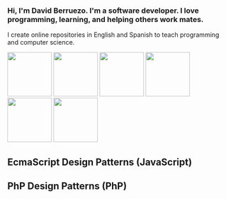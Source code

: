 ### Hi, I'm David Berruezo. I'm a software developer. I love programming, learning, and helping others work mates.

I create online repositories in English and Spanish to teach programming and computer science.

<img src="https://www.davidberruezo.com/icons-github/html5.png" width="100" height="auto" />
<img src="https://www.davidberruezo.com/icons-github/css3.png" width="100" height="auto" />
<img src="https://www.davidberruezo.com/icons-github/javascript.png" width="100" height="auto" />
<img src="https://www.davidberruezo.com/icons-github/react.png" width="100" height="auto" />
<img src="https://www.davidberruezo.com/icons-github/php8.png" width="100" height="auto" />
<img src="https://www.davidberruezo.com/icons-github/mysql.png" width="100" height="auto" />

## EcmaScript Design Patterns (JavaScript) 

## PhP Design Patterns (PhP)

<!--
**david-berruezo/david-berruezo** is a ✨ _special_ ✨ repository because its `README.md` (this file) appears on your GitHub profile.

Here are some ideas to get you started:

- 🔭 I’m currently working on ...
- 🌱 I’m currently learning ...
- 👯 I’m looking to collaborate on ...
- 🤔 I’m looking for help with ...
- 💬 Ask me about ...
- 📫 How to reach me: ...
- 😄 Pronouns: ...
- ⚡ Fun fact: ...
-->
